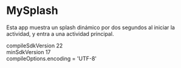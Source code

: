 # MySplash

Esta app muestra un splash dinámico por dos segundos al iniciar la
actividad, y entra a una actividad principal.

compileSdkVersion 22
<br/>minSdkVersion 17
<br/>compileOptions.encoding = 'UTF-8'

